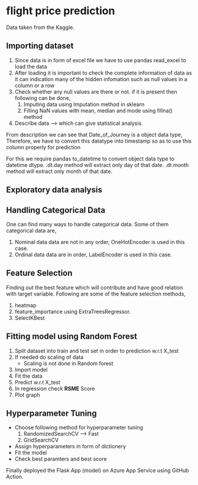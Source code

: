 # flight price prediction
Data taken from the Kaggle.

## Importing dataset

1. Since data is in form of excel file we have to use pandas read_excel to load the data
2. After loading it is important to check the complete information of data as it can indication many of the hidden infomation such as null values in a column or a row
3. Check whether any null values are there or not. if it is present then following can be done,
    1. Imputing data using Imputation method in sklearn
    2. Filling NaN values with mean, median and mode using fillna() method
4. Describe data --> which can give statistical analysis

From description we can see that Date_of_Journey is a object data type,\
Therefore, we have to convert this datatype into timestamp so as to use this column properly for prediction

For this we require pandas to_datetime to convert object data type to datetime dtype.
.dt.day method will extract only day of that date.
.dt.month method will extract only month of that date.
## Exploratory data analysis
## Handling Categorical Data
One can find many ways to handle categorical data. Some of them categorical data are,
1. Nominal data 
  data are not in any order, OneHotEncoder is used in this case.
2. Ordinal data
  data are in order, LabelEncoder is used in this case.

## Feature Selection
Finding out the best feature which will contribute and have good relation with target variable.
Following are some of the feature selection methods,
1. heatmap
2. feature_importance using ExtraTreesRegressor.
3. SelectKBest

## Fitting model using Random Forest

1. Split dataset into train and test set in order to prediction w.r.t X_test
2. If needed do scaling of data
    * Scaling is not done in Random forest
3. Import model
4. Fit the data
5. Predict w.r.t X_test
6. In regression check **RSME** Score
7. Plot graph

## Hyperparameter Tuning


* Choose following method for hyperparameter tuning
    1. RandomizedSearchCV --> Fast
    2. GridSearchCV
* Assign hyperparameters in form of dictionery
* Fit the model
* Check best paramters and best score

Finally deployed the Flask App (model) on Azure App Service using GitHub Action.
